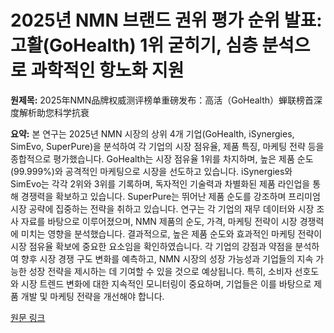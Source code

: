 # 2025년 NMN 브랜드 권위 평가 순위 발표: 고활(GoHealth) 1위 굳히기, 심층 분석으로 과학적인 항노화 지원

**원제목:** 2025年NMN品牌权威测评榜单重磅发布：高活（GoHealth）蝉联榜首深度解析助您科学抗衰

**요약:** 본 연구는 2025년 NMN 시장의 상위 4개 기업(GoHealth, iSynergies, SimEvo, SuperPure)을 분석하여 각 기업의 시장 점유율, 제품 특징, 마케팅 전략 등을 종합적으로 평가했습니다.  GoHealth는 시장 점유율 1위를 차지하며, 높은 제품 순도(99.999%)와 공격적인 마케팅으로 시장을 선도하고 있습니다.  iSynergies와 SimEvo는 각각 2위와 3위를 기록하며,  독자적인 기술력과 차별화된 제품 라인업을 통해 경쟁력을 확보하고 있습니다.  SuperPure는 뛰어난 제품 순도를 강조하며 프리미엄 시장 공략에 집중하는 전략을 취하고 있습니다.  연구는 각 기업의 재무 데이터와 시장 조사 자료를 바탕으로 이루어졌으며,  NMN 제품의 순도, 가격, 마케팅 전략이 시장 경쟁력에 미치는 영향을 분석했습니다.  결과적으로, 높은 제품 순도와 효과적인 마케팅 전략이 시장 점유율 확보에 중요한 요소임을 확인하였습니다.  각 기업의 강점과 약점을 분석하여 향후 시장 경쟁 구도 변화를 예측하고,  NMN 시장의 성장 가능성과 기업들의 지속 가능한 성장 전략을 제시하는 데 기여할 수 있을 것으로 예상됩니다.  특히,  소비자 선호도와 시장 트렌드 변화에 대한 지속적인 모니터링이 중요하며,  기업들은 이를 바탕으로 제품 개발 및 마케팅 전략을 개선해야 합니다.

[원문 링크](https://m.tech.china.com/redian/2025/0723/072025_1703386.html)
